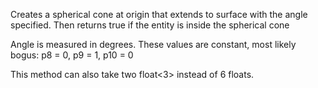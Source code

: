 Creates a spherical cone at origin that extends to surface with the angle specified. Then returns true if the entity is inside the spherical cone

Angle is measured in degrees.
These values are constant, most likely bogus:
p8 = 0, p9 = 1, p10 = 0

This method can also take two float<3> instead of 6 floats.